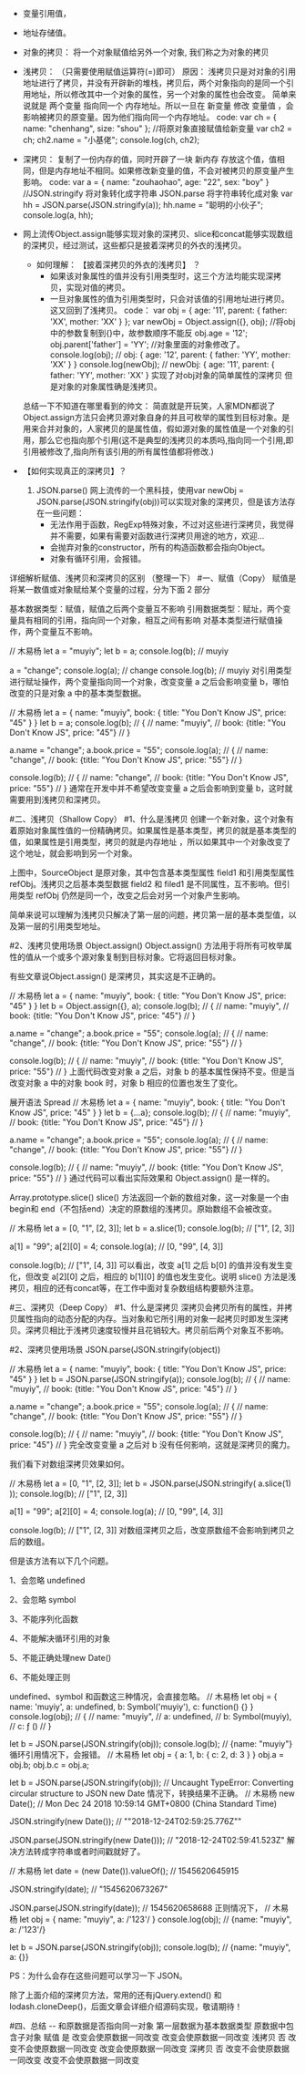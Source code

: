 
<!--
 * @Author: Liao Ying
 * @Date: 2019-12-18 20:44:09
 * @LastEditTime : 2020-01-02 23:55:31
 * @LastEditors  : Please set LastEditors
 * @Description: In User Settings Edit
 * @FilePath: \beixiang_ly\ly_restart\1_js\1_readme4_深浅拷贝.md
 -->

* 变量引用值，
* 地址存储值。

* 对象的拷贝： 将一个对象赋值给另外一个对象, 我们称之为对象的拷贝

* 浅拷贝： （只需要使用赋值运算符(=)即可）
原因： 浅拷贝只是对对象的引用地址进行了拷贝，并没有开辟新的堆栈，拷贝后，两个对象指向的是同一个引用地址，所以修改其中一个对象的属性，另一个对象的属性也会改变。
    简单来说就是 两个变量 指向同一个 内存地址。所以一旦在 新变量 修改 变量值 ，会影响被拷贝的原变量。因为他们指向同一个内存地址。
    code: 
        var ch = {
            name: "chenhang",
            size: "shou"
        };
        //将原对象直接赋值给新变量
        var ch2 = ch;
        ch2.name = "小基佬";
        console.log(ch, ch2);


* 深拷贝： 
    复制了一份内存的值，同时开辟了一块 新内存 存放这个值，值相同，但是内存地址不相同。如果修改新变量的值，不会对被拷贝的原变量产生影响。
    code:
        var a = {
            name: "zouhaohao",
            age: "22",
            sex: "boy"
        }
        //JSON.stringify 将对象转化成字符串   JSON.parse 将字符串转化成对象 
        var hh = JSON.parse(JSON.stringify(a));
        hh.name  = "聪明的小伙子";
        console.log(a, hh);


* 网上流传Object.assign能够实现对象的深拷贝、slice和concat能够实现数组的深拷贝，经过测试，这些都只是披着深拷贝的外衣的浅拷贝。
    * 如何理解： 【披着深拷贝的外衣的浅拷贝】 ？
        - 如果该对象属性的值并没有引用类型时，这三个方法均能实现深拷贝，实现对值的拷贝。
        - 一旦对象属性的值为引用类型时，只会对该值的引用地址进行拷贝。 这又回到了浅拷贝。
        code： 
        var obj = { age: '11', parent: { father: 'XX', mother: 'XX' } };
        var newObj = Object.assign({}, obj);  //将obj中的参数复制到{}中，故参数顺序不能反
        obj.age = '12';
        obj.parent['father'] = 'YY'; //对象里面的对象修改了。
        console.log(obj);      // obj: { age: '12', parent: { father: 'YY', mother: 'XX' } } 
        console.log(newObj);   // newObj: { age: '11', parent: { father: 'YY', mother: 'XX' } 实现了对obj对象的简单属性的深拷贝 但是对象的对象属性确是浅拷贝。

    总结一下不知道在哪里看到的帅文： 简直就是开玩笑，人家MDN都说了Object.assign方法只会拷贝源对象自身的并且可枚举的属性到目标对象。是用来合并对象的，人家拷贝的是属性值，假如源对象的属性值是一个对象的引用，那么它也指向那个引用(这不是典型的浅拷贝的本质吗,指向同一个引用,即引用被修改了,指向所有该引用的所有属性值都将修改.)

* 【如何实现真正的深拷贝】？
    1. JSON.parse()
        网上流传的一个黑科技，使用var newObj = JSON.parse(JSON.stringify(obj))可以实现对象的深拷贝，但是该方法存在一些问题：
        - 无法作用于函数，RegExp特殊对象，不过对这些进行深拷贝，我觉得并不需要，如果有需要对函数进行深拷贝用途的地方，欢迎...
        - 会抛弃对象的constructor，所有的构造函数都会指向Object。
        - 对象有循环引用，会报错。


详细解析赋值、浅拷贝和深拷贝的区别 （整理一下）
#一、赋值（Copy）
赋值是将某一数值或对象赋给某个变量的过程，分为下面 2 部分

基本数据类型：赋值，赋值之后两个变量互不影响
引用数据类型：赋址，两个变量具有相同的引用，指向同一个对象，相互之间有影响
对基本类型进行赋值操作，两个变量互不影响。

// 木易杨
let a = "muyiy";
let b = a;
console.log(b);
// muyiy

a = "change";
console.log(a);
// change
console.log(b);
// muyiy
对引用类型进行赋址操作，两个变量指向同一个对象，改变变量 a 之后会影响变量 b，哪怕改变的只是对象 a 中的基本类型数据。

// 木易杨
let a = {
    name: "muyiy",
    book: {
        title: "You Don't Know JS",
        price: "45"
    }
}
let b = a;
console.log(b);
// {
// 	name: "muyiy",
// 	book: {title: "You Don't Know JS", price: "45"}
// } 

a.name = "change";
a.book.price = "55";
console.log(a);
// {
// 	name: "change",
// 	book: {title: "You Don't Know JS", price: "55"}
// } 

console.log(b);
// {
// 	name: "change",
// 	book: {title: "You Don't Know JS", price: "55"}
// } 
通常在开发中并不希望改变变量 a 之后会影响到变量 b，这时就需要用到浅拷贝和深拷贝。

#二、浅拷贝（Shallow Copy）
#1、什么是浅拷贝
创建一个新对象，这个对象有着原始对象属性值的一份精确拷贝。如果属性是基本类型，拷贝的就是基本类型的值，如果属性是引用类型，拷贝的就是内存地址 ，所以如果其中一个对象改变了这个地址，就会影响到另一个对象。



上图中，SourceObject 是原对象，其中包含基本类型属性 field1 和引用类型属性 refObj。浅拷贝之后基本类型数据 field2 和 filed1 是不同属性，互不影响。但引用类型 refObj 仍然是同一个，改变之后会对另一个对象产生影响。

简单来说可以理解为浅拷贝只解决了第一层的问题，拷贝第一层的基本类型值，以及第一层的引用类型地址。

#2、浅拷贝使用场景
Object.assign()
Object.assign() 方法用于将所有可枚举属性的值从一个或多个源对象复制到目标对象。它将返回目标对象。

有些文章说Object.assign() 是深拷贝，其实这是不正确的。

// 木易杨
let a = {
    name: "muyiy",
    book: {
        title: "You Don't Know JS",
        price: "45"
    }
}
let b = Object.assign({}, a);
console.log(b);
// {
// 	name: "muyiy",
// 	book: {title: "You Don't Know JS", price: "45"}
// } 

a.name = "change";
a.book.price = "55";
console.log(a);
// {
// 	name: "change",
// 	book: {title: "You Don't Know JS", price: "55"}
// } 

console.log(b);
// {
// 	name: "muyiy",
// 	book: {title: "You Don't Know JS", price: "55"}
// } 
上面代码改变对象 a 之后，对象 b 的基本属性保持不变。但是当改变对象 a 中的对象 book 时，对象 b 相应的位置也发生了变化。

展开语法 Spread
// 木易杨
let a = {
    name: "muyiy",
    book: {
        title: "You Don't Know JS",
        price: "45"
    }
}
let b = {...a};
console.log(b);
// {
// 	name: "muyiy",
// 	book: {title: "You Don't Know JS", price: "45"}
// } 

a.name = "change";
a.book.price = "55";
console.log(a);
// {
// 	name: "change",
// 	book: {title: "You Don't Know JS", price: "55"}
// } 

console.log(b);
// {
// 	name: "muyiy",
// 	book: {title: "You Don't Know JS", price: "55"}
// } 
通过代码可以看出实际效果和 Object.assign() 是一样的。

Array.prototype.slice()
slice() 方法返回一个新的数组对象，这一对象是一个由 begin和 end（不包括end）决定的原数组的浅拷贝。原始数组不会被改变。

// 木易杨
let a = [0, "1", [2, 3]];
let b = a.slice(1);
console.log(b);
// ["1", [2, 3]]

a[1] = "99";
a[2][0] = 4;
console.log(a);
// [0, "99", [4, 3]]

console.log(b);
//  ["1", [4, 3]]
可以看出，改变 a[1] 之后 b[0] 的值并没有发生变化，但改变 a[2][0] 之后，相应的 b[1][0] 的值也发生变化。说明 slice() 方法是浅拷贝，相应的还有concat等，在工作中面对复杂数组结构要额外注意。

#三、深拷贝（Deep Copy）
#1、什么是深拷贝
深拷贝会拷贝所有的属性，并拷贝属性指向的动态分配的内存。当对象和它所引用的对象一起拷贝时即发生深拷贝。深拷贝相比于浅拷贝速度较慢并且花销较大。拷贝前后两个对象互不影响。



#2、深拷贝使用场景
JSON.parse(JSON.stringify(object))

// 木易杨
let a = {
    name: "muyiy",
    book: {
        title: "You Don't Know JS",
        price: "45"
    }
}
let b = JSON.parse(JSON.stringify(a));
console.log(b);
// {
// 	name: "muyiy",
// 	book: {title: "You Don't Know JS", price: "45"}
// } 

a.name = "change";
a.book.price = "55";
console.log(a);
// {
// 	name: "change",
// 	book: {title: "You Don't Know JS", price: "55"}
// } 

console.log(b);
// {
// 	name: "muyiy",
// 	book: {title: "You Don't Know JS", price: "45"}
// } 
完全改变变量 a 之后对 b 没有任何影响，这就是深拷贝的魔力。

我们看下对数组深拷贝效果如何。

// 木易杨
let a = [0, "1", [2, 3]];
let b = JSON.parse(JSON.stringify( a.slice(1) ));
console.log(b);
// ["1", [2, 3]]

a[1] = "99";
a[2][0] = 4;
console.log(a);
// [0, "99", [4, 3]]

console.log(b);
//  ["1", [2, 3]]
对数组深拷贝之后，改变原数组不会影响到拷贝之后的数组。

但是该方法有以下几个问题。

1、会忽略 undefined

2、会忽略 symbol

3、不能序列化函数

4、不能解决循环引用的对象

5、不能正确处理new Date()

6、不能处理正则

undefined、symbol 和函数这三种情况，会直接忽略。
// 木易杨
let obj = {
    name: 'muyiy',
    a: undefined,
    b: Symbol('muyiy'),
    c: function() {}
}
console.log(obj);
// {
// 	name: "muyiy", 
// 	a: undefined, 
//  b: Symbol(muyiy), 
//  c: ƒ ()
// }

let b = JSON.parse(JSON.stringify(obj));
console.log(b);
// {name: "muyiy"}
循环引用情况下，会报错。
// 木易杨
let obj = {
    a: 1,
    b: {
        c: 2,
   		d: 3
    }
}
obj.a = obj.b;
obj.b.c = obj.a;

let b = JSON.parse(JSON.stringify(obj));
// Uncaught TypeError: Converting circular structure to JSON
new Date 情况下，转换结果不正确。
// 木易杨
new Date();
// Mon Dec 24 2018 10:59:14 GMT+0800 (China Standard Time)

JSON.stringify(new Date());
// ""2018-12-24T02:59:25.776Z""

JSON.parse(JSON.stringify(new Date()));
// "2018-12-24T02:59:41.523Z"
解决方法转成字符串或者时间戳就好了。

// 木易杨
let date = (new Date()).valueOf();
// 1545620645915

JSON.stringify(date);
// "1545620673267"

JSON.parse(JSON.stringify(date));
// 1545620658688
正则情况下，
// 木易杨
let obj = {
    name: "muyiy",
    a: /'123'/
}
console.log(obj);
// {name: "muyiy", a: /'123'/}

let b = JSON.parse(JSON.stringify(obj));
console.log(b);
// {name: "muyiy", a: {}}

PS：为什么会存在这些问题可以学习一下 JSON。

除了上面介绍的深拷贝方法，常用的还有jQuery.extend() 和 lodash.cloneDeep()，后面文章会详细介绍源码实现，敬请期待！

#四、总结
--	和原数据是否指向同一对象	第一层数据为基本数据类型	原数据中包含子对象
赋值	是	改变会使原数据一同改变	改变会使原数据一同改变
浅拷贝	否	改变不会使原数据一同改变	改变会使原数据一同改变
深拷贝	否	改变不会使原数据一同改变	改变不会使原数据一同改变